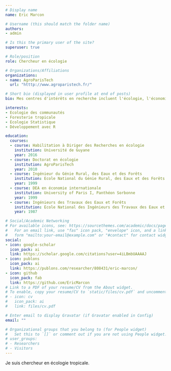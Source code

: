 ```yaml
---
# Display name
name: Eric Marcon

# Username (this should match the folder name)
authors:
- admin

# Is this the primary user of the site?
superuser: true

# Role/position
role: Chercheur en écologie

# Organizations/Affiliations
organizations:
- name: AgroParisTech
  url: "htttp://www.agroparistech.fr/"

# Short bio (displayed in user profile at end of posts)
bio: Mes centres d'intérêts en recherche incluent l'écologie, l'économie et la programmaton avec R.

interests:
- Ecologie des communautés
- Foresterie tropicale
- Ecologie Statistique
- Développement avec R

education:
  courses:
  - course: Habilitation à Diriger des Recherches en écologie
    institution: Université de Guyane
    year: 2016
  - course: Doctorat en écologie
    institution: AgroParisTech
    year: 2010
  - course: Ingénieur du Génie Rural, des Eaux et des Forêts
    institution: Ecole National du Génie Rural, des Eaux et des Forêts
    year: 1999
  - course: DEA en économie internationale
    institution: University of Paris I, Panthéon Sorbonne
    year: 1999
  - course: Ingénieurs des Travaux des Eaux et Forêts
    institution: Ecole National des Ingénieurs des Travaux des Eaux et Forêts
    year: 1987

# Social/Academic Networking
# For available icons, see: https://sourcethemes.com/academic/docs/page-builder/#icons
#   For an email link, use "fas" icon pack, "envelope" icon, and a link in the
#   form "mailto:your-email@example.com" or "#contact" for contact widget.
social:
- icon: google-scholar
  icon_pack: ai
  link: https://scholar.google.com/citations?user=4iLBmbUAAAAJ
- icon: publons
  icon_pack: ai
  link: https://publons.com/researcher/808431/eric-marcon/
- icon: github
  icon_pack: fab
  link: https://github.com/EricMarcon
# Link to a PDF of your resume/CV from the About widget.
# To enable, copy your resume/CV to `static/files/cv.pdf` and uncomment the lines below.
# - icon: cv
#   icon_pack: ai
#   link: files/cv.pdf

# Enter email to display Gravatar (if Gravatar enabled in Config)
email: ""

# Organizational groups that you belong to (for People widget)
#   Set this to `[]` or comment out if you are not using People widget.
# user_groups:
# - Researchers
# - Visitors
---
```


Je suis chercheur en écologie tropicale.

